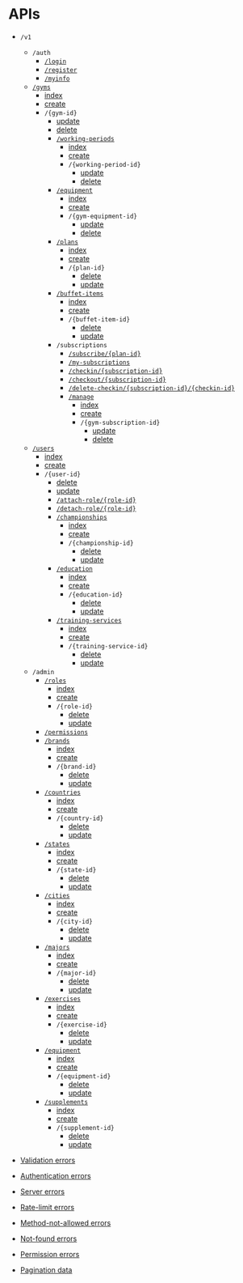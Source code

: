 # APIs

- `/v1`
    - `/auth`
        - [`/login`](auth/login.md)
        - [`/register`](auth/register.md)
        - [`/myinfo`](auth/myinfo.md)
    - [`/gyms`](gyms/index.md)
        - [index](gyms/index.md)
        - [create](gyms/create.md)
        - `/{gym-id}`
            - [update](gyms/update.md)
            - [delete](gyms/delete.md)
            - [`/working-periods`](gyms/working-periods/index.md)
                - [index](gyms/working-periods/index.md)
                - [create](gyms/working-periods/create.md)
                - `/{working-period-id}`
                    - [update](gyms/working-periods/update.md)
                    - [delete](gyms/working-periods/delete.md)
            - [`/equipment`](gyms/equipment/index.md)
                - [index](gyms/equipment/index.md)
                - [create](gyms/equipment/create.md)
                - `/{gym-equipment-id}`
                    - [update](gyms/equipment/update.md)
                    - [delete](gyms/equipment/delete.md)
            - [`/plans`](gyms/plans/index.md)
                - [index](gyms/plans/index.md)
                - [create](gyms/plans/create.md)
                - `/{plan-id}`
                    - [delete](gyms/plans/delete.md)
                    - [update](gyms/plans/update.md)
            - [`/buffet-items`](gyms/buffet-items/index.md)
                - [index](gyms/buffet-items/index.md)
                - [create](gyms/buffet-items/create.md)
                - `/{buffet-item-id}`
                    - [delete](gyms/buffet-items/delete.md)
                    - [update](gyms/buffet-items/update.md)
            - `/subscriptions`
                - [`/subscribe/{plan-id}`](gyms/subscriptions/subscribe.md)
                - [`/my-subscriptions`](gyms/subscriptions/my-subscriptions.md)
                - [`/checkin/{subscription-id}`](gyms/subscriptions/checkin.md)
                - [`/checkout/{subscription-id}`](gyms/subscriptions/checkout.md)
                - [`/delete-checkin/{subscription-id}/{checkin-id}`](gyms/subscriptions/delete-checkin.md)
                - [`/manage`](gyms/subscriptions/manage/index.md)
                    - [index](gyms/subscriptions/manage/index.md)
                    - [create](gyms/subscriptions/manage/create.md)
                    - `/{gym-subscription-id}`
                        - [update](gyms/subscriptions/manage/update.md)
                        - [delete](gyms/subscriptions/manage/delete.md)
    - [`/users`](users/index.md)
        - [index](users/index.md)
        - [create](users/create.md)
        - `/{user-id}`
            - [delete](users/delete.md)
            - [update](users/update.md)
            - [`/attach-role/{role-id}`](users/attach-role.md)
            - [`/detach-role/{role-id}`](users/detach-role.md)
            - [`/championships`](users/championships/index.md)
                - [index](users/championships/index.md)
                - [create](users/championships/create.md)
                - `/{championship-id}`
                    - [delete](users/championships/delete.md)
                    - [update](users/championships/update.md)
            - [`/education`](users/education/index.md)
                - [index](users/education/index.md)
                - [create](users/education/create.md)
                - `/{education-id}`
                    - [delete](users/education/delete.md)
                    - [update](users/education/update.md)
            - [`/training-services`](users/training-services/index.md)
                - [index](users/training-services/index.md)
                - [create](users/training-services/create.md)
                - `/{training-service-id}`
                    - [delete](users/training-services/delete.md)
                    - [update](users/training-services/update.md)
    - `/admin`
        - [`/roles`](admin/roles/index.md)
            - [index](admin/roles/index.md)
            - [create](admin/roles/create.md)
            - `/{role-id}`
                - [delete](admin/roles/delete.md)
                - [update](admin/roles/update.md)
        - [`/permissions`](admin/permissions/index.md)
        - [`/brands`](admin/brands/index.md)
            - [index](admin/brands/index.md)
            - [create](admin/brands/create.md)
            - `/{brand-id}`
                - [delete](admin/brands/delete.md)
                - [update](admin/brands/update.md)
        - [`/countries`](admin/countries/index.md)
            - [index](admin/countries/index.md)
            - [create](admin/countries/create.md)
            - `/{country-id}`
                - [delete](admin/countries/delete.md)
                - [update](admin/countries/update.md)
        - [`/states`](admin/states/index.md)
            - [index](admin/states/index.md)
            - [create](admin/states/create.md)
            - `/{state-id}`
                - [delete](admin/states/delete.md)
                - [update](admin/states/update.md)
        - [`/cities`](admin/cities/index.md)
            - [index](admin/cities/index.md)
            - [create](admin/cities/create.md)
            - `/{city-id}`
                - [delete](admin/cities/delete.md)
                - [update](admin/cities/update.md)
        - [`/majors`](admin/majors/index.md)
            - [index](admin/majors/index.md)
            - [create](admin/majors/create.md)
            - `/{major-id}`
                - [delete](admin/majors/delete.md)
                - [update](admin/majors/update.md)
        - [`/exercises`](admin/exercises/index.md)
            - [index](admin/exercises/index.md)
            - [create](admin/exercises/create.md)
            - `/{exercise-id}`
                - [delete](admin/exercises/delete.md)
                - [update](admin/exercises/update.md)
        - [`/equipment`](admin/equipment/index.md)
            - [index](admin/equipment/index.md)
            - [create](admin/equipment/create.md)
            - `/{equipment-id}`
                - [delete](admin/equipment/delete.md)
                - [update](admin/equipment/update.md)
        - [`/supplements`](admin/supplements/index.md)
            - [index](admin/supplements/index.md)
            - [create](admin/supplements/create.md)
            - `/{supplement-id}`
                - [delete](admin/supplements/delete.md)
                - [update](admin/supplements/update.md)

- [Validation errors](validation-errors.md)
- [Authentication errors](authentication-errors.md)
- [Server errors](server-errors.md)
- [Rate-limit errors](rate-limit-errors.md)
- [Method-not-allowed errors](method-not-allowed-errors.md)
- [Not-found errors](not-found-errors.md)
- [Permission errors](permission-errors.md)
- [Pagination data](pagination-data.md)
